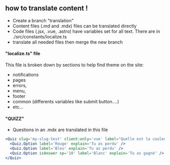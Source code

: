 ## how to translate content !

- Create a branch "translation"
- Content files (.md and .mdx) files can be translated directly
- Code files (.jsx, .vue, .astro) have variables set for all text. There are in ./src/constants/localize.ts
- translate all needed files then merge the new branch

#### "localize.ts" file

This file is broken down by sections to help find theme on the site:

- notifications
- pages
- errors,
- menu,
- footer
- common (differents variables like submit button....)
- etc...

#### "QUIZZ"

- Questions in an .mdx are translated in this file

```jsx
<Quiz slug='my-slug-test' client:only='vue' label="Quelle est la couleur du cheval blanc d'Henry 4">
  <Quiz.Option label='Rouge' explain='Tu as perdu' />
  <Quiz.Option label='Bleu' explain='Tu as perdu' />
  <Quiz.Option isAnswer xp='10' label='Blanc' explain='Tu as gagné' />
</Quiz>
```
